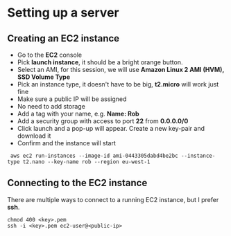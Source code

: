 # Setting up a server

## Creating an EC2 instance

- Go to the **EC2** console
- Pick **launch instance**, it should be a bright orange button.
- Select an AMI, for this session, we will use **Amazon Linux 2 AMI (HVM), SSD Volume Type**
- Pick an instance type, it doesn't have to be big, **t2.micro** will work just fine
- Make sure a public IP will be assigned
- No need to add storage
- Add a tag with your name, e.g. **Name: Rob**
- Add a security group with access to port **22** from **0.0.0.0/0**
- Click launch and a pop-up will appear. Create a new key-pair and download it
- Confirm and the instance will start

```shell
 aws ec2 run-instances --image-id ami-0443305dabd4be2bc --instance-type t2.nano --key-name rob --region eu-west-1
```

## Connecting to the EC2 instance

There are multiple ways to connect to a running EC2 instance, but I prefer **ssh**.

```shell
chmod 400 <key>.pem
ssh -i <key>.pem ec2-user@<public-ip>
```
